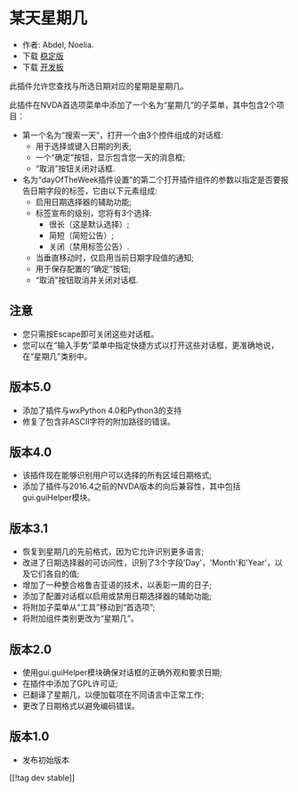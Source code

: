 # 某天星期几 #

*	 作者: Abdel, Noelia.
*	 下载 [稳定版][1]
*	 下载 [开发板][2]

此插件允许您查找与所选日期对应的星期是星期几。

此插件在NVDA首选项菜单中添加了一个名为“星期几”的子菜单，其中包含2个项目：


*	第一个名为“搜索一天”，打开一个由3个控件组成的对话框:
	*	用于选择或键入日期的列表;
	*	一个“确定”按钮，显示包含您一天的消息框;
	*	“取消”按钮关闭对话框.
*	名为“dayOfTheWeek插件设置”的第二个打开插件组件的参数以指定是否要报告日期字段的标签，它由以下元素组成:
	*	启用日期选择器的辅助功能;
	*	标签宣布的级别，您将有3个选择:
		*	很长（这是默认选择）;
		*	简短（简短公告）;
		*	关闭（禁用标签公告）.
	*	当垂直移动时，仅启用当前日期字段值的通知;
	*	用于保存配置的“确定”按钮;
	*	“取消”按钮取消并关闭对话框.


## 注意 ##

*	 您只需按Escape即可关闭这些对话框。
*	 您可以在“输入手势”菜单中指定快捷方式以打开这些对话框，更准确地说，在“星期几”类别中。

## 版本5.0 ##

*	 添加了插件与wxPython 4.0和Python3的支持
*	 修复了包含非ASCII字符的附加路径的错误。

## 版本4.0 ##

*	 该插件现在能够识别用户可以选择的所有区域日期格式;
*	 添加了插件与2016.4之前的NVDA版本的向后兼容性，其中包括gui.guiHelper模块。

## 版本3.1 ##

*	 恢复到星期几的先前格式，因为它允许识别更多语言;
*	 改进了日期选择器的可访问性，识别了3个字段'Day'，'Month'和'Year'，以及它们各自的值;
*	 增加了一种整合格鲁吉亚语的技术，以表彰一周的日子;
*	 添加了配置对话框以启用或禁用日期选择器的辅助功能;
*	 将附加子菜单从“工具”移动到“首选项”;
*	 将附加组件类别更改为“星期几”。

## 版本2.0 ##

*	 使用gui.guiHelper模块确保对话框的正确外观和要求日期;
*	 在插件中添加了GPL许可证;
*	 已翻译了星期几，以便加载项在不同语言中正常工作;
*	 更改了日期格式以避免编码错误。

## 版本1.0 ##

*	 发布初始版本

[[!tag dev stable]]

[1]: https://addons.nvda-project.org/files/get.php?file=dw

[2]: https://addons.nvda-project.org/files/get.php?file=dw-dev

